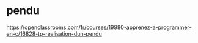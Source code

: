 # pendu
https://openclassrooms.com/fr/courses/19980-apprenez-a-programmer-en-c/16828-tp-realisation-dun-pendu
